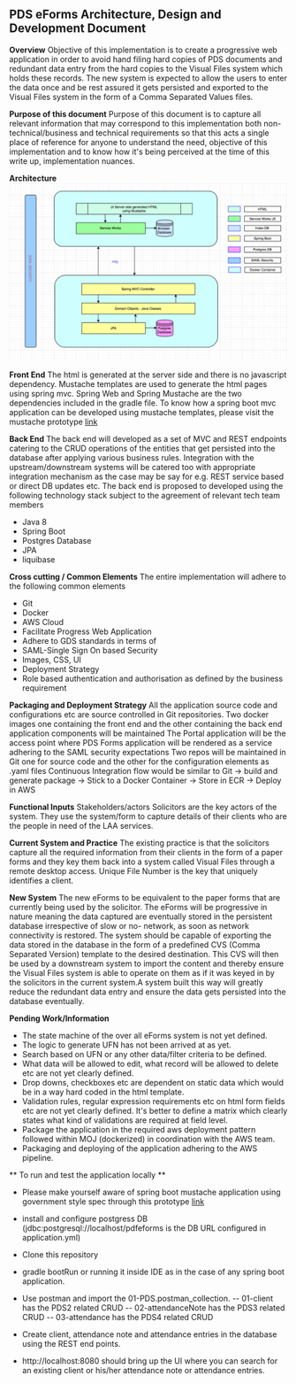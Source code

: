 ## PDS eForms Architecture, Design and Development Document


**Overview**
	Objective of this implementation is to create a progressive web application in order to avoid hand filing hard copies of PDS documents and redundant data entry from the hard copies
	to the Visual Files system which holds these records. The new system is expected to allow the users to enter the data once and be rest assured it gets persisted and exported to
	the Visual Files system in the form of a Comma Separated Values files.

**Purpose of this document**
	Purpose of this document is to capture all relevant information that may correspond to this implementation both non- technical/business and technical requirements so that this
	acts a single place of reference for anyone to understand the need, objective of this implementation and to know how it's being perceived at the time of this write up, implementation
	 nuances.

**Architecture**
![architecture](https://github.com/ministryofjustice/laa-pdfeforms/blob/master/PdfeFormsArchitecture.png)

**Front End**
	The html is generated at the server side and there is no javascript dependency. Mustache templates are used to generate
	the html pages using spring mvc. Spring Web and Spring Mustache are the two dependencies included in the gradle file.
	To know how a spring boot mvc application can be developed using mustache templates, please visit the mustache prototype
	[link](https://github.com/ministryofjustice/SpringBoot-Mustach-GovukStyle)

**Back End**
	The back end will developed as a set of MVC and REST endpoints catering to the CRUD operations of the entities that get persisted into the database after applying various business rules.
	Integration with the upstream/downstream systems will be catered too with appropriate integration mechanism as the case may be say for e.g. REST service based or direct DB updates etc.
	The back end is proposed to developed using the following technology stack subject to the agreement of relevant tech team members
- Java 8
- Spring Boot
- Postgres Database
- JPA
- liquibase

**Cross cutting / Common Elements**
	The entire implementation will adhere to the following common elements
- Git
- Docker
- AWS Cloud
- Facilitate Progress Web Application
- Adhere to GDS standards in terms of
- SAML-Single Sign On based Security
- Images, CSS, UI
- Deployment Strategy
- Role based authentication and authorisation as defined by the business requirement

**Packaging and Deployment Strategy**
All the application source code and configurations etc are source controlled in Git repositories.
Two docker images one containing the front end and the other containing the back end application components will be maintained
The Portal application will be the access point where PDS Forms application will be rendered as a service adhering to the SAML security expectations
Two repos will be maintained in Git one for source code and the other for the configuration elements as .yaml files
Continuous Integration flow would be similar to Git -> build and generate package -> Stick to a Docker Container -> Store in ECR -> Deploy in AWS


**Functional Inputs**
	Stakeholders/actors
	Solicitors are the key actors of the system. They use the system/form to capture details of their clients who are the people in need of the LAA services.

**Current System and Practice**
	The existing practice is that the solicitors capture all the required information from their clients in the form of a paper forms and they key them back into a system called Visual
	Files through a remote desktop access. Unique File Number is the key that uniquely identifies a client.

**New System**
The new eForms to be equivalent to the paper forms that are currently being used by the solicitor. The eForms will be progressive in nature meaning the data captured are eventually
stored in the persistent database irrespective of slow or no- network, as soon as network connectivity is restored.
The system should be capable of exporting the data stored in the database in the form of a predefined CVS (Comma Separated Version) template to the desired destination.
This CVS will then be used by a downstream system to import the content and thereby ensure the Visual Files system is able to operate on them as if it was keyed in by the solicitors
in the current system.A system built this way will greatly reduce the redundant data entry and ensure the data gets persisted into the database eventually.

**Pending Work/Information**
- The state machine of the over all eForms system is not yet defined.
- The logic to generate UFN has not been arrived at as yet.
- Search based on UFN or any other data/filter criteria to be defined.
- What data will be allowed to edit, what record will be allowed to delete etc are not yet clearly defined.
- Drop downs, checkboxes etc are dependent on static data which would be in a way hard coded in the html template.
- Validation rules, regular expression requirements etc on html form fields etc are not yet clearly defined. It's better to define a matrix which clearly states what kind of validations
 are required at field level.
- Package the application in the required aws deployment pattern followed within MOJ (dockerized) in coordination with the AWS team.
- Packaging and deploying of the application adhering to the AWS pipeline.


** To run and test the application locally **
- Please make yourself aware of spring boot mustache application using government style spec through this prototype
[link](https://github.com/ministryofjustice/SpringBoot-Mustach-GovukStyle)
- install and configure postgress DB (jdbc:postgresql://localhost/pdfeforms is the DB URL configured in application.yml)
- Clone this repository
- gradle bootRun or running it inside IDE as in the case of any spring boot application.
- Use postman and import the 01-PDS.postman_collection.
-- 01-client has the PDS2 related CRUD
-- 02-attendanceNote has the PDS3 related CRUD
-- 03-attendance has the PDS4 related CRUD

- Create client, attendance note and attendance entries in the database using the REST end points.
- http://localhost:8080 should bring up the UI where you can search for an existing client or his/her attendance note or attendance entries.



